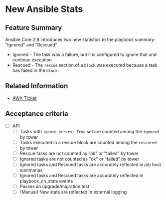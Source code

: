 # New Ansible Stats

## Feature Summary

Ansible Core 2.8 introduces two new statistics to the playbook summary: "Ignored" and "Rescued".

* Ignored - The task was a failure, but it is configured to ignore that and continue execution
* Rescued - The `rescue` section of a `block` was executed because a task has failed in the `block`.

## Related Information

* [AWX Ticket](https://github.com/ansible/awx/issues/466)

## Acceptance criteria

* [ ] API
  * [ ] Tasks with `ignore_errors: True` set are counted among the `ignored` by tower
  * [ ] Tasks executed in a rescue block are counted among the `rescured` by tower
  * [ ] Rescue tasks are not counted as "ok" or "failed" by tower
  * [ ] Ignored tasks are not counted as "ok" or "failed" by tower
  * [ ] Ignored tasks and Rescued tasks are accurately reflected in job host summaries
  * [ ] Ignored tasks and Rescued tasks are accurately reflected in playbook_on_stats events
  * [ ] Passes an upgrade/migration test
  * [ ] (Manual) New stats are reflected in external logging
